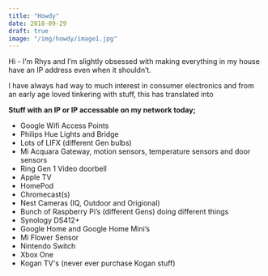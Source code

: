 ```yaml
---
title: "Howdy"
date: 2018-09-29
draft: true
image: "/img/howdy/image1.jpg"
---
```


Hi - I’m Rhys and I’m slightly obsessed with making everything in my house have an IP address even when it shouldn’t.

I have always had way to much interest in consumer electronics and from an early age loved tinkering with stuff, this has translated into 


**Stuff with an IP or IP accessable on my network today;**

* Google Wifi Access Points
* Philips Hue Lights and Bridge
* Lots of LIFX (different Gen bulbs)
* Mi Acquara Gateway, motion sensors, temperature sensors and door sensors
* Ring Gen 1 Video doorbell 
* Apple TV
* HomePod
* Chromecast(s)
* Nest Cameras (IQ, Outdoor and Origional)
* Bunch of Raspberry Pi’s (different Gens) doing different things
* Synology DS412+
* Google Home and Google Home Mini’s
* Mi Flower Sensor
* Nintendo Switch
* Xbox One
* Kogan TV's (never ever purchase Kogan stuff)
